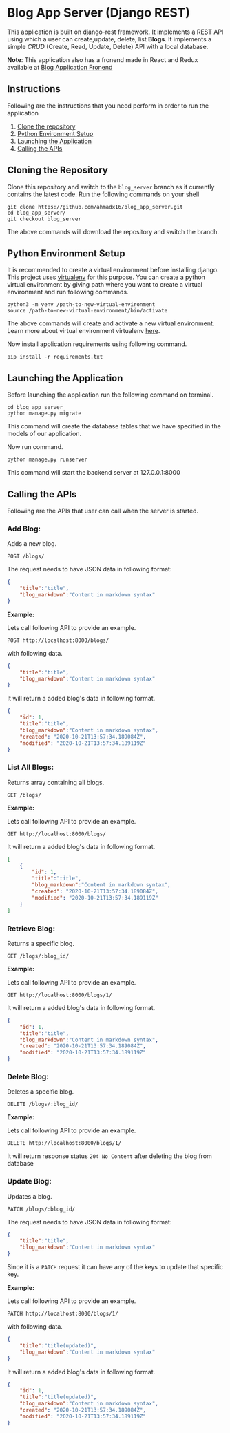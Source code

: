 # Blog App Server (Django REST)

This application is built on django-rest framework. It implements a REST API using which a user can create,update, delete, list **Blogs**. It implements a simple _CRUD_ (Create, Read, Update, Delete) API with a local database.

**Note**: This application also has a fronend made in React and Redux available at [Blog Application Fronend](https://github.com/ahmadx16/blog_app_react/tree/blog-app-react)

## Instructions

Following are the instructions that you need perform in order to run the application

1. [Clone the repository](#cloning-the-repository)
1. [Python Environment Setup](#python-environment-setup)
1. [Launching the Application](#launching-the-application)
1. [Calling the APIs](#calling-the-apis)

## Cloning the Repository

Clone this repository and switch to the `blog_server` branch as it currently contains the latest code. Run the following commands on your shell

```shell
git clone https://github.com/ahmadx16/blog_app_server.git
cd blog_app_server/
git checkout blog_server
```

The above commands will download the repository and switch the branch.

## Python Environment Setup

It is recommended to create a virtual environment before installing django. This project uses [virtualenv](https://pypi.org/project/virtualenv/) for this purpose. You can create a python virtual environment by giving path where you want to create a virtual environment and run following commands.

```shell
python3 -m venv /path-to-new-virtual-environment
source /path-to-new-virtual-environment/bin/activate
```

The above commands will create and activate a new virtual environment. Learn more about virtual environment virtualenv [here](https://pypi.org/project/virtualenv/).

Now install application requirements using following command.

```shell
pip install -r requirements.txt
```

## Launching the Application

Before launching the application run the following command on terminal.

```shell
cd blog_app_server
python manage.py migrate
```

This command will create the database tables that we have specified in the models of our application.

Now run command.

```shell
python manage.py runserver
```

This command will start the backend server at 127.0.0.1:8000

## Calling the APIs

Following are the APIs that user can call when the server is started.

### Add Blog:

Adds a new blog.

```
POST /blogs/
```

The request needs to have JSON data in following format:

```JSON
{
    "title":"title",
    "blog_markdown":"Content in markdown syntax"
}
```

**Example:**

Lets call following API to provide an example.

```shell
POST http://localhost:8000/blogs/
```

with following data.

```JSON
{
    "title":"title",
    "blog_markdown":"Content in markdown syntax"
}
```

It will return a added blog's data in following format.

```JSON
{
    "id": 1,
    "title":"title",
    "blog_markdown":"Content in markdown syntax",
    "created": "2020-10-21T13:57:34.189084Z",
    "modified": "2020-10-21T13:57:34.189119Z"
}
```

### List All Blogs:

Returns array containing all blogs.

```
GET /blogs/
```

**Example:**

Lets call following API to provide an example.

```shell
GET http://localhost:8000/blogs/
```

It will return a added blog's data in following format.

```JSON
[
    {
        "id": 1,
        "title":"title",
        "blog_markdown":"Content in markdown syntax",
        "created": "2020-10-21T13:57:34.189084Z",
        "modified": "2020-10-21T13:57:34.189119Z"
    }
]
```

### Retrieve Blog:

Returns a specific blog.

```
GET /blogs/:blog_id/
```

**Example:**

Lets call following API to provide an example.

```shell
GET http://localhost:8000/blogs/1/
```

It will return a added blog's data in following format.

```JSON
{
    "id": 1,
    "title":"title",
    "blog_markdown":"Content in markdown syntax",
    "created": "2020-10-21T13:57:34.189084Z",
    "modified": "2020-10-21T13:57:34.189119Z"
}
```

### Delete Blog:

Deletes a specific blog.

```
DELETE /blogs/:blog_id/
```

**Example:**

Lets call following API to provide an example.

```shell
DELETE http://localhost:8000/blogs/1/
```

It will return response status `204 No Content` after deleting the blog from database

### Update Blog:

Updates a blog.

```
PATCH /blogs/:blog_id/
```

The request needs to have JSON data in following format:

```JSON
{
    "title":"title",
    "blog_markdown":"Content in markdown syntax"
}
```

Since it is a `PATCH` request it can have any of the keys to update that specific key.

**Example:**

Lets call following API to provide an example.

```shell
PATCH http://localhost:8000/blogs/1/
```

with following data.

```JSON
{
    "title":"title(updated)",
    "blog_markdown":"Content in markdown syntax"
}
```

It will return a added blog's data in following format.

```JSON
{
    "id": 1,
    "title":"title(updated)",
    "blog_markdown":"Content in markdown syntax",
    "created": "2020-10-21T13:57:34.189084Z",
    "modified": "2020-10-21T13:57:34.189119Z"
}
```
